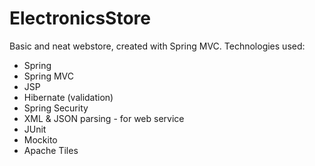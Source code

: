 # ElectronicsStore

Basic and neat webstore, created with Spring MVC.
Technologies used:
- Spring
- Spring MVC
- JSP
- Hibernate (validation)
- Spring Security
- XML & JSON parsing - for web service
- JUnit
- Mockito
- Apache Tiles

